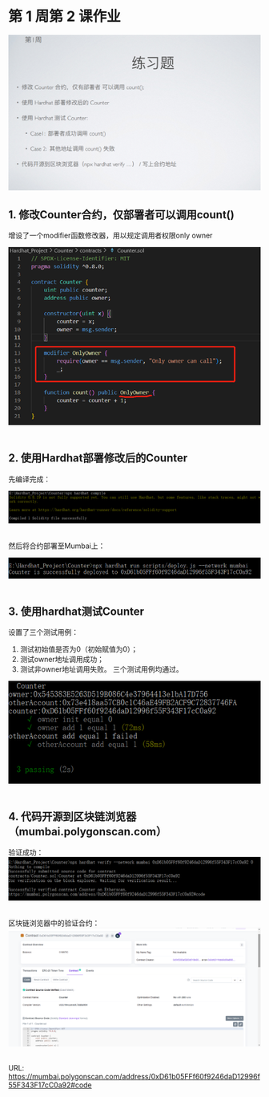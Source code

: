 # 第 1 周第 2 课作业
![w1-1](./IMG/Assignment_w1-2.png)
## 1. 修改Counter合约，仅部署者可以调用count()<br>

增设了一个modifier函数修改器，用以规定调用者权限only owner<br>

![w1-2](IMG_Contract_Modified.png)<br><br>

## 2. 使用Hardhat部署修改后的Counter<br>

先编译完成：

![w1-2](IMG_Hardhat_Compiled.png)<br><br>

然后将合约部署至Mumbai上：

![w1-2](IMG_Hardhat_Deployed_Mumbai.png)<br><br>

## 3. 使用hardhat测试Counter<br>

设置了三个测试用例：
1. 测试初始值是否为0（初始赋值为0）；
2. 测试owner地址调用成功；
3. 测试非owner地址调用失败。
三个测试用例均通过。

![w1-2](IMG_Test_Finish.png)<br><br>

## 4. 代码开源到区块链浏览器（mumbai.polygonscan.com）<br>

验证成功：
![w1-2](IMG_Hardhat_Verified_Mumbai.png)<br><br>

区块链浏览器中的验证合约：
![w1-2](IMG_Verification_Browser.png)<br><br>

URL: https://mumbai.polygonscan.com/address/0xD61b05FFf60f9246daD12996f55F343F17cC0a92#code
